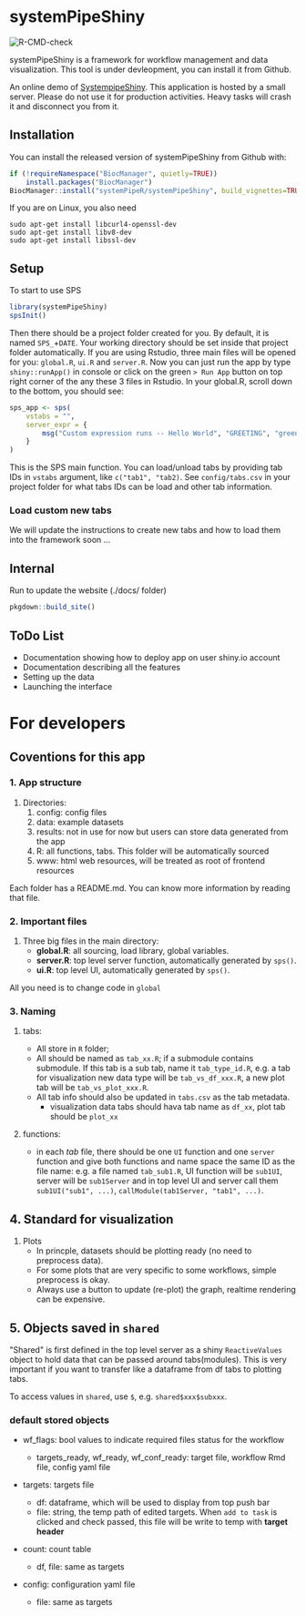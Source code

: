 
# systemPipeShiny

<!-- badges: start -->
![R-CMD-check](https://github.com/systemPipeR/systemPipeShiny/workflows/R-CMD-check/badge.svg)
<!-- badges: end -->

systemPipeShiny is a framework for workflow management and data visualization. 
This tool is under devleopment, you can install it from Github.

An online demo of [SystempipeShiny](https://tgirke.shinyapps.io/systemPipeShiny/). 
This application is hosted by a small server. Please do not use it for production activities. 
Heavy tasks will crash it and disconnect you from it. 

## Installation

You can install the released version of systemPipeShiny from Github with:

``` r
if (!requireNamespace("BiocManager", quietly=TRUE))
    install.packages("BiocManager")
BiocManager::install("systemPipeR/systemPipeShiny", build_vignettes=TRUE, dependencies=TRUE)
```

If you are on Linux, you also need 

```
sudo apt-get install libcurl4-openssl-dev
sudo apt-get install libv8-dev
sudo apt-get install libssl-dev
```

## Setup

To start to use SPS

``` r
library(systemPipeShiny)
spsInit()
```

Then there should be a project folder created for you. By default, it is named `SPS_`+`DATE`. 
Your working directory should be set inside that project folder automatically. 
If you are using Rstudio, three main files will be opened for you: `global.R`, `ui.R` and `server.R`. 
Now you can just run the app by type `shiny::runApp()` in console or click on the green `> Run App` 
button on top right corner of the any these 3 files in Rstudio. 
In your global.R, scroll down to the bottom, you should see:


``` r
sps_app <- sps(
    vstabs = "",
    server_expr = {
        msg("Custom expression runs -- Hello World", "GREETING", "green")
    }
)
```

This is the SPS main function. You can load/unload tabs by providing tab IDs in `vstabs` argument, like 
`c("tab1", "tab2)`. See `config/tabs.csv` in your project folder for what tabs IDs can be load and other 
tab information. 

### Load custom new tabs
We will update the instructions to create new tabs and how to load them into the framework soon ...


## Internal 

Run to update the website (./docs/ folder)

``` r
pkgdown::build_site()
```

## ToDo List
 - Documentation showing how to deploy app on user shiny.io account
 - Documentation describing all the features
  - Setting up the data
  - Launching the interface

# For developers
  
## Coventions for this app

### 1. App structure
1. Directories:
    1. config: config files
    2. data: example datasets 
    3. results: not in use for now but users can store data generated from the app
    3. R: all functions, tabs. This folder will be automatically sourced
    4. www: html web resources, will be treated as root of frontend resources
    
Each folder has a README.md. You can know more information by reading that file. 

### 2. Important files    
1. Three big files in the main directory:
    - **global.R**: all sourcing, load library, global variables.
    - **server.R**: top level server function, automatically generated by `sps()`.
    - **ui.R**: top level UI, automatically generated by `sps()`.

All you need is to change code in `global`

### 3. Naming
1. tabs:
    - All store in `R` folder;
    - All should be named as `tab_xx.R`; if a submodule contains submodule. If 
    this tab is a sub tab, name it `tab_type_id.R`, e.g. a tab for 
    visualization new data type will be `tab_vs_df_xxx.R`, a new plot tab will be 
    `tab_vs_plot_xxx.R`.
    - All tab info should also be updated in `tabs.csv` as the tab metadata.
        - visualization data tabs should hava tab name as `df_xx`, plot tab 
        should be `plot_xx`
    
2. functions:
    - in each *tab* file, there should be one `UI` function and one `server` 
    function and give both functions and name space the same ID as the file name: 
    e.g. a file named `tab_sub1.R`, UI function will be `sub1UI`, server will be 
    `sub1Server` and in top level UI and server call them `sub1UI("sub1", ...)`, 
    `callModule(tab1Server, "tab1", ...)`.

## 4. Standard for visualization
1. Plots
    - In princple, datasets should be plotting ready (no need to preprocess data). 
    - For some plots that are very specific to some workflows, simple preprocess is okay.
    - Always use a button to update (re-plot) the graph, realtime rendering can be expensive. 

## 5. Objects saved in `shared`

"Shared" is first defined in the top level server as a shiny `ReactiveValues` object to hold data that can
be passed around tabs(modules). This is very important if you want to transfer like a 
dataframe from df tabs to plotting tabs. 

To access values in `shared`, use `$`, e.g. `shared$xxx$subxxx`.

### default stored objects

- wf_flags: bool values to indicate required files status for the workflow
    - targets_ready, wf_ready, wf_conf_ready: target file, workflow Rmd file, config yaml file
    
- targets: targets file
    - df: dataframe, which will be used to display from top push bar
    - file: string, the temp path of edited targets. When `add to task` is clicked and 
    check passed, this file will be write to temp with **target header**
    
- count: count table
    - df, file: same as targets
    
- config: configuration yaml file
    - file: same as targets

